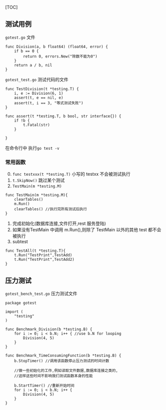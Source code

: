 
[TOC]

## 测试用例
`gotest.go` 文件
```
func Division(a, b float64) (float64, error) {
	if b == 0 {
		return 0, errors.New("除数不能为0")
	}
	return a / b, nil
}
```
`gotest_test.go` 测试代码的文件
```
func TestDivision(t *testing.T) {
	i, e := Division(6, 1)
	assert(t, e == nil, e)
	assert(t, i == 3, "等式测试失败")
}

func assert(t *testing.T, b bool, str interface{}) {
	if !b {
		t.Fatal(str)
	}

}
```
在命令行中 执行`go test -v` 

### 常用函数
0. `func testxxx(t *testing.T)`  小写的 testxx 不会被测试执行
1. `t.SkipNow()`  跳过某个测试
2. `TestMain(m *testing.M)` 
```
func TestMain(m *testing.M){
	clearTables()
	m.Run()  
	clearTables() //执行完所有测试后执行
}
```
1. 完成初始化(数据库连接,文件打开,rest 服务登陆)
2. 如果没有TestMain 中调用 m.Run(),则除了 TestMain 以外的其他 test 都不会被执行
3. subtest
```
func TestAll(t *testing.T){
	t.Run("TestPrint",TestAdd)
	t.Run("TestPrint",TestAdd2)
}
```

## 压力测试
`gotest_bench_test.go` 压力测试文件
```
package gotest

import (
	"testing"
)

func Benchmark_Division(b *testing.B) {
	for i := 0; i < b.N; i++ { //use b.N for looping
		Division(4, 5)
	}
}

func Benchmark_TimeConsumingFunction(b *testing.B) {
	b.StopTimer() //调用该函数停止压力测试的时间计数

	//做一些初始化的工作,例如读取文件数据,数据库连接之类的,
	//这样这些时间不影响我们测试函数本身的性能

	b.StartTimer() //重新开始时间
	for i := 0; i < b.N; i++ {
		Division(4, 5)
	}
}
```
